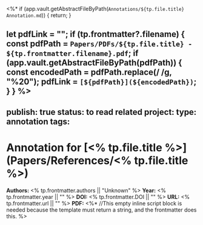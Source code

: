<%*
if (app.vault.getAbstractFileByPath(`Annotations/${tp.file.title} Annotation.md`)) {
  return;
}

let pdfLink = "";
if (tp.frontmatter?.filename) {
    const pdfPath = `Papers/PDFs/${tp.file.title} - ${tp.frontmatter.filename}.pdf`;
    if (app.vault.getAbstractFileByPath(pdfPath)) {
        const encodedPath = pdfPath.replace(/ /g, "%20");
        pdfLink = `[${pdfPath}](${encodedPath})`;
    }
}
%>
---
publish: true
status: to read
related project:
type: annotation
tags: 
---
# Annotation for [<% tp.file.title %>](Papers/References/<% tp.file.title %>)

**Authors:** <% tp.frontmatter.authors || "Unknown" %>
**Year:** <% tp.frontmatter.year || "" %>
**DOI:** <% tp.frontmatter.DOI || "" %>
**URL:** <% tp.frontmatter.url || "" %>
**PDF:** 
<%*
//This empty inline script block is needed because the template must return a string, and the frontmatter does this.
%>